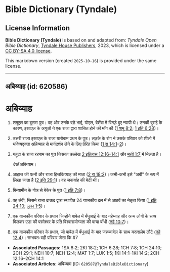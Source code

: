 # Bible Dictionary (Tyndale)

## License Information

**Bible Dictionary (Tyndale)** is based on and adapted from: _Tyndale Open Bible Dictionary_, [Tyndale House Publishers](https://tyndaleopenresources.com/), 2023, which is licensed under a [CC BY-SA 4.0 license](https://creativecommons.org/licenses/by-sa/4.0/legalcode.en).

This markdown version (created `2025-10-16`) is provided under the same license.



--------------------------------

## अबिय्याह (id: 620586)

अबिय्याह
========

1. शमूएल का दूसरा पुत्र। वह और उनके बड़े भाई, योएल, बेर्शेबा में बिगड़े हुए न्यायी थे। उनकी बुराई के कारण, इस्राएल के अगुओं ने एक राजा द्वारा शासित होने की माँग की ([1 शमू 8:2](https://ref.ly/1Sam8:2); [1 इति 6:28](https://ref.ly/1Chr6:28))।
2. उत्तरी राज्य इस्राएल के राजा यारोबाम प्रथम के पुत्र। लड़के के रोग ने उसके परिवार को शीलो में भविष्यद्वक्ता अहिय्याह से मार्गदर्शन लेने के लिए प्रेरित किया ([1 रा 14:1](https://ref.ly/1Kgs14:1-1Kgs14:2)–[2](https://ref.ly/1Kgs14:1-1Kgs14:2))।
3. यहूदा के राजा रहबाम का पुत्र जिसका उल्लेख [2 इतिहास 12:16–14:1](https://ref.ly/2Chr12:16-2Chr14:1) और [मत्ती 1:7](https://ref.ly/Matt1:7) में मिलता है।

    *देखें* अबिय्याम।

4. आहाज की पत्नी और राजा हिजकिय्याह की माता ([2 रा 18:2](https://ref.ly/2Kgs18:2))। कभी\-कभी इसे "अबी" के रूप में लिखा जाता है ([2 इति 29:1](https://ref.ly/2Chr29:1))। वह जकर्याह की बेटी थी।
5. बिन्यामीन के गोत्र से बेकेर के पुत्र ([1 इति 7:8](https://ref.ly/1Chr7:8))।
6. वह लेवी, जिसने राजा दाऊद द्वारा स्थापित 24 याजकीय दल में से आठवें का नेतृत्व किया ([1 इति 24:10](https://ref.ly/1Chr24:10); [लूका 1:5](https://ref.ly/Luke1:5))।
7. एक याजकीय परिवार के प्रधान जिन्होंने बाबेल में बँधुआई के बाद नहेम्याह और अन्य लोगों के साथ मिलकर एज्रा की परमेश्वर के प्रति विश्वासयोग्यता की वाचा बाँधी ([नहे 10:7](https://ref.ly/Neh10:7))।
8. एक याजकीय परिवार के प्रधान, जो बाबेल में बँधुआई के बाद जरुब्बाबेल के साथ यरूशलेम लौटे ([नहे 12:4](https://ref.ly/Neh12:4))। सम्भवतः वही परिवार जैसा कि \#7

* **Associated Passages:** 1SA 8:2; 2KI 18:2; 1CH 6:28; 1CH 7:8; 1CH 24:10; 2CH 29:1; NEH 10:7; NEH 12:4; MAT 1:7; LUK 1:5; 1KI 14:1–1KI 14:2; 2CH 12:16–2CH 14:1
* **Associated Articles:** अबिय्याम (ID: `620587@TyndaleBibleDictionary`)

